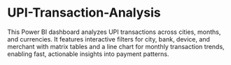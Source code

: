 # UPI-Transaction-Analysis
This Power BI dashboard analyzes UPI transactions across cities, months, and currencies. It features interactive filters for city, bank, device, and merchant with matrix tables and a line chart for monthly transaction trends, enabling fast, actionable insights into payment patterns.
